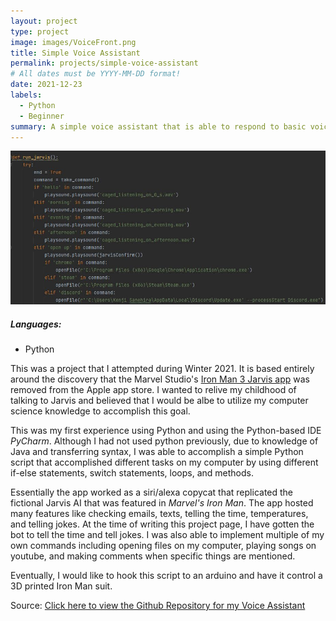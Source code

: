 ```yaml
---
layout: project
type: project
image: images/VoiceFront.png
title: Simple Voice Assistant
permalink: projects/simple-voice-assistant
# All dates must be YYYY-MM-DD format!
date: 2021-12-23
labels:
  - Python
  - Beginner
summary: A simple voice assistant that is able to respond to basic voice commands.
---
```


<img class="ui large centered image" src="../images/RunJarvis.JPG">

<h5> Languages:</h5>
  <ul>
  <li>Python</li>
  </ul>
  
This was a project that I attempted during Winter 2021. It is based entirely around the discovery that the Marvel Studio's [Iron Man 3 Jarvis app](https://www.youtube.com/watch?v=6i5hho2aD-E) was removed from the Apple app store. I wanted to relive my childhood of talking to Jarvis and believed that I would be albe to utilize my computer science knowledge to accomplish this goal.

This was my first experience using Python and using the Python-based IDE <em>PyCharm</em>. Although I had not used python previously, due to knowledge of Java and transferring syntax, I was able to accomplish a simple Python script that accomplished different tasks on my computer by using different if-else statements, switch statements, loops, and methods.

Essentially the app worked as a siri/alexa copycat that replicated the fictional Jarvis AI that was featured in <em>Marvel's Iron Man</em>. The app hosted many features like checking emails, texts, telling the time, temperatures, and telling jokes. At the time of writing this project page, I have gotten the bot to tell the time and tell jokes. I was also able to implement multiple of my own commands including opening files on my computer, playing songs on youtube, and making comments when specific things are mentioned.

Eventually, I would like to hook this script to an arduino and have it control a 3D printed Iron Man suit.

Source: <a href="https://github.com/sanehirakenji/jarvistest"><i class="large github icon"></i>Click here to view the Github Repository for my Voice Assistant</a>
